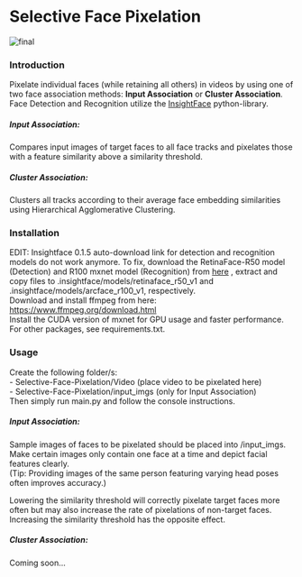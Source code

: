 # Selective Face Pixelation
![final](https://user-images.githubusercontent.com/50239198/160453937-971c49b3-7f31-4ea1-80bc-d32906ad2756.png)
### Introduction
Pixelate individual faces (while retaining all others) in videos by using one of two face association methods: **Input Association**
or **Cluster Association**.  
Face Detection and Recognition utilize the [InsightFace](https://github.com/deepinsight/insightface) python-library.
##### Input Association:
Compares input images of target faces to all face tracks and pixelates those with a feature similarity above 
a similarity threshold. 
##### Cluster Association:
Clusters all tracks according to their average face embedding similarities using 
Hierarchical Agglomerative Clustering.
### Installation
EDIT: Insightface 0.1.5 auto-download link for detection and recognition models do not work anymore. 
To fix, download the RetinaFace-R50 model (Detection) and R100 mxnet model (Recognition) from [here](https://github.com/deepinsight/insightface/tree/master/model_zoo)
, extract and copy files to .insightface/models/retinaface_r50_v1 and .insightface/models/arcface_r100_v1, respectively. <br/>
Download and install ffmpeg from here: https://www.ffmpeg.org/download.html <br/>
Install the CUDA version of mxnet for GPU usage and faster performance.  
For other packages, see requirements.txt.
### Usage
Create the following folder/s:  
    - Selective-Face-Pixelation/Video (place video to be pixelated here)    
    - Selective-Face-Pixelation/input_imgs (only for Input Association)     
Then simply run main.py and follow the console instructions.
##### Input Association:
Sample images of faces to be pixelated should be placed into /input_imgs. Make certain images only contain
one face at a time and depict facial features clearly.      
(Tip: Providing images of the same person featuring varying head poses often improves accuracy.)

Lowering the similarity threshold will correctly pixelate target faces more often but may also 
increase the rate of pixelations of non-target faces. Increasing the similarity threshold has the opposite 
effect.

##### Cluster Association:
Coming soon...
